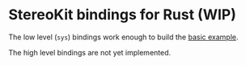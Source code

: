 # StereoKit bindings for Rust (WIP)

The low level (`sys`) bindings work enough to build the [basic example](sys/examples/basic.rs).

The high level bindings are not yet implemented.
